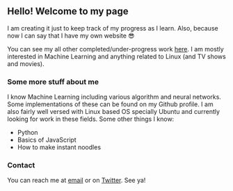 ## Hello! Welcome to my page

I am creating it just to keep track of my progress as I learn. Also, because now I can say that I have my own website 😎

You can see my all other completed/under-progress work [here](https://github.com/vaibssingh). I am mostly interested in Machine Learning and anything related to Linux (and TV shows and movies). 

### Some more stuff about me

I know Machine Learning including various algorithm and neural networks. Some implementations of these can be found on my Github profile. I am also fairly well versed with Linux based OS specially Ubuntu and currently looking for work in these fields. Some other things I know:

- Python
- Basics of JavaScript
- How to make instant noodles

### Contact

You can reach me at [email](mailto:singhvaibhav592@gmail.com) or on [Twitter](https://twitter.com/gallifreyanboi). See ya!
